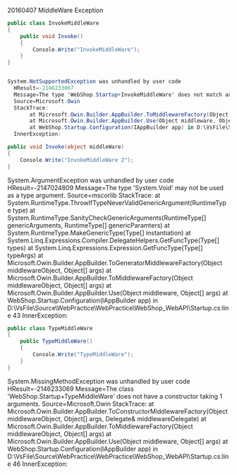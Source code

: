 20160407  MiddleWare  Exception

``` C# 
public class InvokeMiddleWare
{
	public void Invoke()
	{
		Console.Write("InvokeMiddleWare");
	}
}

```

``` C# 

System.NotSupportedException was unhandled by user code
  HResult=-2146233067
  Message=The type 'WebShop.Startup+InvokeMiddleWare' does not match any known middleware pattern.
  Source=Microsoft.Owin
  StackTrace:
       at Microsoft.Owin.Builder.AppBuilder.ToMiddlewareFactory(Object middlewareObject, Object[] args)
       at Microsoft.Owin.Builder.AppBuilder.Use(Object middleware, Object[] args)
       at WebShop.Startup.Configuration(IAppBuilder app) in D:\VsFile\Source\WebPractice\WebPractice\WebShop_WebAPI\Startup.cs:line 43
  InnerException: 
```

``` C#  
public void Invoke(object middleWare)
{
	Console.Write("InvokeMiddleWare 2");
}
```
  
  System.ArgumentException was unhandled by user code
  HResult=-2147024809
  Message=The type 'System.Void' may not be used as a type argument.
  Source=mscorlib
  StackTrace:
       at System.RuntimeType.ThrowIfTypeNeverValidGenericArgument(RuntimeType type)
       at System.RuntimeType.SanityCheckGenericArguments(RuntimeType[] genericArguments, RuntimeType[] genericParamters)
       at System.RuntimeType.MakeGenericType(Type[] instantiation)
       at System.Linq.Expressions.Compiler.DelegateHelpers.GetFuncType(Type[] types)
       at System.Linq.Expressions.Expression.GetFuncType(Type[] typeArgs)
       at Microsoft.Owin.Builder.AppBuilder.ToGeneratorMiddlewareFactory(Object middlewareObject, Object[] args)
       at Microsoft.Owin.Builder.AppBuilder.ToMiddlewareFactory(Object middlewareObject, Object[] args)
       at Microsoft.Owin.Builder.AppBuilder.Use(Object middleware, Object[] args)
       at WebShop.Startup.Configuration(IAppBuilder app) in D:\VsFile\Source\WebPractice\WebPractice\WebShop_WebAPI\Startup.cs:line 43
  InnerException: 

  
``` C# 
public class TypeMiddleWare
{
	public TypeMiddleWare()
	{
		Console.Write("TypeMiddleWare");
	}
}
```

  System.MissingMethodException was unhandled by user code
  HResult=-2146233069
  Message=The class 'WebShop.Startup+TypeMiddleWare' does not have a constructor taking 1 arguments.
  Source=Microsoft.Owin
  StackTrace:
       at Microsoft.Owin.Builder.AppBuilder.ToConstructorMiddlewareFactory(Object middlewareObject, Object[] args, Delegate& middlewareDelegate)
       at Microsoft.Owin.Builder.AppBuilder.ToMiddlewareFactory(Object middlewareObject, Object[] args)
       at Microsoft.Owin.Builder.AppBuilder.Use(Object middleware, Object[] args)
       at WebShop.Startup.Configuration(IAppBuilder app) in D:\VsFile\Source\WebPractice\WebPractice\WebShop_WebAPI\Startup.cs:line 46
  InnerException: 

